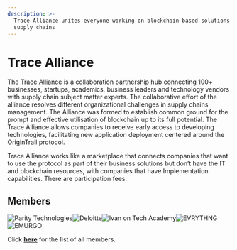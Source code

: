 ```yaml
---
description: >-
  Trace Alliance unites everyone working on blockchain-based solutions for
  supply chains
---
```


# Trace Alliance

The [Trace Alliance](https://alliance.origintrail.io/) is a collaboration partnership hub connecting 100+ businesses, startups, academics, business leaders and technology vendors with supply chain subject matter experts. The collaborative effort of the alliance resolves different organizational challenges in supply chains management. The Alliance was formed to establish common ground for the prompt and effective utilisation of blockchain up to its full potential. The Trace Alliance allows companies to receive early access to developing technologies, facilitating new application deployment centered around the OriginTrail protocol.

Trace Alliance works like a marketplace that connects companies that want to use the protocol as part of their business solutions but don’t have the IT and blockchain resources, with companies that have Implementation capabilities. There are participation fees.&#x20;

## Members

![Parity Technologies](https://alliance.origintrail.io/storage/enterprises-ta/September2020/IrVBlsIU7lSJ6iYLRo6C.jpg)![Deloitte](https://alliance.origintrail.io/storage/service-providers-ta/July2018/MpvfSzjSzY0mePlPbcss.png)![Ivan on Tech Academy](https://alliance.origintrail.io/storage/service-providers-ta/August2020/hamsZ0pzC8cpw60SW7Hb.png)![EVRYTHNG](https://alliance.origintrail.io/storage/service-providers-ta/September2019/FkVi6iHjJvTggldTdloR.jpg)![EMURGO](https://alliance.origintrail.io/storage/service-providers-ta/June2020/CdgTytCPt5wmjp0q9e6N.jpg)

Click [**here**](https://alliance.origintrail.io/members) for the list of all members.
